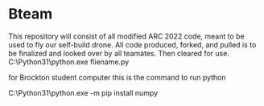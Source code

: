# Bteam
This repository will consist of all modified ARC 2022 code, meant to be used to fly our self-build drone.
All code produced, forked, and pulled is to be finalized and looked over by all teamates. Then cleared for use.
C:\Python31\python.exe fliename.py

for Brockton student computer this is the command to run python

C:\Python31\python.exe -m pip install numpy
